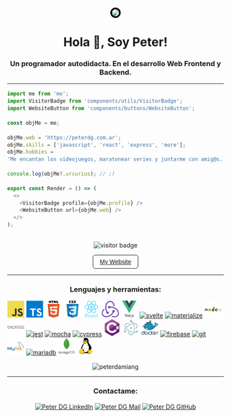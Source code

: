 <p align="center" width="300">
   <img align="center" width="200" style="border-radius: 50%; border: 4px solid #000;" src="https://avatars.githubusercontent.com/u/43484809?v=4" />
</p>

<h1 align="center">Hola 👋, Soy Peter!</h1>
<h3 align="center">Un programador autodidacta. En el desarrollo Web Frontend y Backend.</h3>

---

<p >
    
```javascript
import me from 'me'​;
import VisitorBadge from 'components/utils/VisitorBadge';
import WebsiteButton from 'components/buttons/WebsiteButton';

const objMe = me;

objMe.web = 'https://peterdg.com.ar';
objMe.skills = ['javascript', 'react', 'express', 'more']; 
objMe.hobbies = 
'Me encantan los videojuegos, maratonear series y juntarme con amig@s.';

console.log(objMe?.urcurius); // ;)

export const Render = () => (
  <>
    <VisitorBadge profile={objMe.profile} />
    <WebsiteButton url={objMe.web} />
  </>
);
​
```
</p>

<p align="center">
  <img src="https://visitor-badge.glitch.me/badge?page_id=PeterDamianG.PeterDamianG" alt="visitor badge"/>
</p>
<p align="center">
  <button 
  style="
    background-color: var(--color-btn-bg);
    border-color: var(--color-btn-border);
    box-shadow: var(--color-btn-shadow),var(--color-btn-inset-shadow);
    color: var(--color-btn-text);
    transition: .2s cubic-bezier(.3,0,.5,1);
    transition-property: all;
    transition-property: color,background-color,border-color;
    border: 1px solid;
    border-radius: 6px;
    cursor: pointer;
    display: inline-block;
    font-size: 14px;
    font-weight: 500;
    line-height: 20px;
    padding: 5px 16px;
    position: relative;
    white-space: nowrap;"
  >
    <a href="https://peterdg.com.ar/" title="Website Peter DG" target="_blank">My Website</a>
  </button>
</p>

---

<h3 align="center">Lenguajes y herramientas:</h3>
<p align="left"> 
<a title="JavaScript" href="https://developer.mozilla.org/en-US/docs/Web/JavaScript" target="_blank"><img src="https://raw.githubusercontent.com/devicons/devicon/master/icons/javascript/javascript-original.svg" alt="javascript" width="40" height="40"/></a>
<a href="https://www.typescriptlang.org/" target="_blank" title="TypeScript"><img src="https://raw.githubusercontent.com/devicons/devicon/master/icons/typescript/typescript-original.svg" alt="typescript" width="40" height="40"/></a>
<a href="https://www.w3.org/html/" title="HTML5" target="_blank"><img src="https://raw.githubusercontent.com/devicons/devicon/master/icons/html5/html5-original-wordmark.svg" alt="html5" width="40" height="40"/></a>
<a href="https://www.w3schools.com/css/" target="_blank" title="CSS"> <img src="https://raw.githubusercontent.com/devicons/devicon/master/icons/css3/css3-original-wordmark.svg" alt="css3" width="40" height="40"/></a>
<a title="ReactJS" href="https://reactjs.org/" target="_blank"><img src="https://raw.githubusercontent.com/devicons/devicon/master/icons/react/react-original-wordmark.svg" alt="react" width="40" height="40"/></a>
<a title="ReduxJS" href="https://redux.js.org" target="_blank"><img src="https://raw.githubusercontent.com/devicons/devicon/master/icons/redux/redux-original.svg" alt="redux" width="40" height="40"/></a>
<a href="https://vuejs.org/" title="VueJS" target="_blank"> <img src="https://raw.githubusercontent.com/devicons/devicon/master/icons/vuejs/vuejs-original-wordmark.svg" alt="vuejs" width="40" height="40"/></a>
<a href="https://svelte.dev" target="_blank" title="Svelte"><img src="https://upload.wikimedia.org/wikipedia/commons/1/1b/Svelte_Logo.svg" alt="svelte" width="40" height="40"/></a>
<a href="https://materializecss.com/" title="Materialize" target="_blank"><img src="https://raw.githubusercontent.com/prplx/svg-logos/5585531d45d294869c4eaab4d7cf2e9c167710a9/svg/materialize.svg" alt="materialize" width="40" height="40"/></a>
<a href="https://nodejs.org" title="NodeJS" target="_blank"><img src="https://raw.githubusercontent.com/devicons/devicon/master/icons/nodejs/nodejs-original-wordmark.svg" alt="nodejs" width="40" height="40"/></a>
<a title="Express" href="https://expressjs.com" target="_blank"><img src="https://raw.githubusercontent.com/devicons/devicon/master/icons/express/express-original-wordmark.svg" alt="express" width="40" height="40"/></a>
<a href="https://jestjs.io" title="Jest" target="_blank"><img src="https://www.vectorlogo.zone/logos/jestjsio/jestjsio-icon.svg" alt="jest" width="40" height="40"/></a>
<a href="https://mochajs.org" target="_blank" title="Mocha"><img src="https://www.vectorlogo.zone/logos/mochajs/mochajs-icon.svg" alt="mocha" width="40" height="40"/></a>
<a href="https://www.cypress.io" target="_blank" title="Cypress"> <img src="https://raw.githubusercontent.com/simple-icons/simple-icons/6e46ec1fc23b60c8fd0d2f2ff46db82e16dbd75f/icons/cypress.svg" alt="cypress" width="40" height="40"/></a>
<a title="C#" href="https://www.w3schools.com/cs/" target="_blank"> <img src="https://raw.githubusercontent.com/devicons/devicon/master/icons/csharp/csharp-original.svg" alt="csharp" width="40" height="40"/></a>
<a title="Electron" href="https://www.electronjs.org" target="_blank"><img src="https://raw.githubusercontent.com/devicons/devicon/master/icons/electron/electron-original.svg" alt="electron" width="40" height="40"/></a>
<a href="https://www.docker.com/" title="Docker" target="_blank"> <img src="https://raw.githubusercontent.com/devicons/devicon/master/icons/docker/docker-original-wordmark.svg" alt="docker" width="40" height="40"/></a>
<a title="Firebase" href="https://firebase.google.com/" target="_blank"><img src="https://www.vectorlogo.zone/logos/firebase/firebase-icon.svg" alt="firebase" width="40" height="40"/></a>
<a href="https://git-scm.com/" title="Git" target="_blank"><img src="https://www.vectorlogo.zone/logos/git-scm/git-scm-icon.svg" alt="git" width="40" height="40"/></a>
<a href="https://www.mysql.com/" target="_blank" title="MySQL"><img src="https://raw.githubusercontent.com/devicons/devicon/master/icons/mysql/mysql-original-wordmark.svg" alt="mysql" width="40" height="40"/></a>
<a title="MariaDB" href="https://mariadb.org/" target="_blank"><img src="https://www.vectorlogo.zone/logos/mariadb/mariadb-icon.svg" alt="mariadb" width="40" height="40"/></a> 
<a title="MongoDB" href="https://www.mongodb.com/" target="_blank"><img src="https://raw.githubusercontent.com/devicons/devicon/master/icons/mongodb/mongodb-original-wordmark.svg" alt="mongodb" width="40" height="40"/></a>
<a title="Linux" href="https://www.linux.org/" target="_blank"><img src="https://raw.githubusercontent.com/devicons/devicon/master/icons/linux/linux-original.svg" alt="linux" width="40" height="40"/></a>
</p>

<p align="center"><img align="center" src="https://github-readme-stats.vercel.app/api/top-langs?username=peterdamiang&show_icons=true&locale=en&layout=compact" alt="peterdamiang" /></p>

---

<h3 align="center">Contactame:</h3>
<p align="center">
<a href="https://www.linkedin.com/in/peterdamiang/" target="blank" title="Ir a mí LinkedIn"><img align="center" src="https://raw.githubusercontent.com/rahuldkjain/github-profile-readme-generator/master/src/images/icons/Social/linked-in-alt.svg" alt="Peter DG LinkedIn" height="40" width="50" /></a>
<a title="Enviarme un Mail" target="blank" href="mailto:peterdamiang@gmail.com">
<img align="center" src="https://img.shields.io/badge/-Gmail-c14438?style=flat-square&logo=Gmail&logoColor=white&link=mailto:peterdamiang@gmail.com" alt="Peter DG Mail" height="40" width="90" /></a>
<a href="https://github.com/PeterDamianG" target="blank" title="Ir a mí Github"><img align="center" src="https://raw.githubusercontent.com/rahuldkjain/github-profile-readme-generator/master/src/images/icons/Social/github.svg" alt="Peter DG GitHub" height="40" width="50" /></a>
</p>